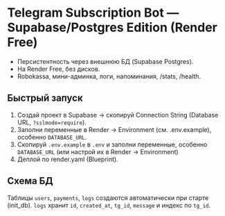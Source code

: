 # Telegram Subscription Bot — Supabase/Postgres Edition (Render Free)

- Персистентность через внешнюю БД (Supabase Postgres).
- На Render Free, без дисков.
- Robokassa, мини-админка, логи, напоминания, /stats, /health.

## Быстрый запуск
1) Создай проект в Supabase → скопируй Connection String (Database URL, `?sslmode=require`).
2) Заполни переменные в Render → Environment (см. .env.example), особенно `DATABASE_URL`.
3) Скопируй `.env.example` в `.env` и заполни переменные, особенно `DATABASE_URL` (или настрой их в Render → Environment)
4) Деплой по render.yaml (Blueprint).

## Схема БД
Таблицы `users`, `payments`, `logs` создаются автоматически при старте (init_db).
`logs` хранит `id`, `created_at`, `tg_id`, `message` и индекс по `tg_id`.
